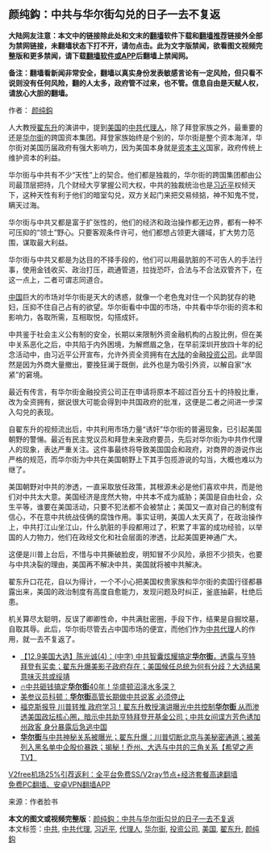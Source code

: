  <h2>颜纯鈎：中共与华尔街勾兑的日子一去不复返</h2> <p class="notice"><b>大陆网友注意：本文中的链接除此处和文末的<a href="https://github.com/bannedbook/fanqiang" >翻墙</a>软件下载和<a href="https://github.com/killgcd/justmysocks/blob/master/README.md">翻墙推荐</a>链接外全部为禁网链接，未翻墙状态下打不开，请勿点击。此为文字版禁闻，欲看图文视频完整版和更多禁闻，请下载<a href="https://github.com/bannedbook/fanqiang">翻墙软件或APP</a>后翻墙上禁闻网。</p><p>备注：翻墙看新闻非常安全，翻墙以真实身份发表敏感言论有一定风险，但只看不说则没有任何风险，翻的人太多，政府管不过来，也不管。信息自由是天赋人权，请放心大胆的翻墙。</b></p>  <div class="entry"> <p>作者： <a href="https://www.bannedbook.org/bnews/tag/%e9%a2%9c%e7%ba%af%e9%88%8e/" class="st_tag internal_tag" rel="tag" title="标签 颜纯鈎 下的日志">颜纯鈎</a></p> <p>人大教授<a href="https://www.bannedbook.org/bnews/tag/%e7%bf%9f%e4%b8%9c%e5%8d%87/" class="st_tag internal_tag" rel="tag" title="标签 翟东升 下的日志">翟东升</a>的演讲中，提到<a href="https://www.bannedbook.org/bnews/tag/%e7%be%8e%e5%9b%bd/" class="st_tag internal_tag" rel="tag" title="标签 美国 下的日志">美国</a>的<a href="https://www.bannedbook.org/bnews/tag/%e4%b8%ad%e5%85%b1/" class="st_tag internal_tag" rel="tag" title="标签 中共 下的日志">中共</a><a href="https://www.bannedbook.org/bnews/tag/%E4%BB%A3%E7%90%86%E4%BA%BA/" class="st_tag internal_tag" rel="tag" title="标签 代理人 下的日志">代理人</a>，除了拜登家族之外，最重要的还是<a href="https://www.bannedbook.org/bnews/tag/%e5%8d%8e%e5%b0%94%e8%a1%97/" class="st_tag internal_tag" rel="tag" title="标签 华尔街 下的日志">华尔街</a>的跨国资本集团。拜登家族始终是个别的，华尔街是整个资本海洋，华尔街对美国历届政府有强大影响力，因为美国本身就是<span class='wp_keywordlink'><a href="https://www.bannedbook.org/forum2/topic920.html" title="资本主义与自由" target="_blank">资本主义</a></span>国家，政府传统上维护资本的利益。</p> <p>华尔街与中共有不少“天性”上的契合。他们都是独裁的，华尔街的跨国集团都由公司最顶层把持，几个财经大亨掌握公司大权，中共的独裁统治也是<a href="https://www.bannedbook.org/bnews/tag/%e4%b9%a0%e8%bf%91%e5%b9%b3/" class="st_tag internal_tag" rel="tag" title="标签 习近平 下的日志">习近平</a>权倾天下，这种天性有利于他们的暗室勾兑，双方关起门来把交易倾掂，神不知鬼不觉，瞒天过海。</p>  <p>华尔街与中共又都是富于扩张性的，他们的经济和政治操作都无边界，都有一种不可压抑的“领土”野心。只要客观条件许可，他们都想占领更大疆域，扩大势力范围，谋取最大利益。</p> <p>华尔街与中共又都是为达目的不择手段的，他们可以用最肮脏的不可告人的手法行事，使用金钱收买、政治打压，疏通管道，拉拢恐吓，合法与不合法双管齐下，在这一点上，二者可谓志同道合。</p> <p><span class='wp_keywordlink_affiliate'><a href="https://www.bannedbook.org/" title="中国" target="_blank">中国</a></span>巨大的市场对华尔街是天大的诱惑，就像一个老色鬼对住一个风韵犹存的艳妇，压抑不住自己占有的欲望。华尔街看中中国的市场，中共看中华尔街的资本和影响力，各取所需，互相取悦，勾搭成奸。</p>  <p>中共鉴于社会主义公有制的安全，长期以来限制外资金融机构的占股比例，但在美中关系恶化之后，中共陷于内外困境，为解燃眉之急，在早前深圳开放四十年的纪念活动中，由习近平公开宣布，允许外资全资拥有在<span class='wp_keywordlink_affiliate'><a href="https://www.bannedbook.org/" title="大陆" target="_blank">大陆</a></span>的金融<a href="https://www.bannedbook.org/bnews/tag/%E6%8A%95%E8%B5%84%E5%85%AC%E5%8F%B8/" class="st_tag internal_tag" rel="tag" title="标签 投资公司 下的日志">投资公司</a>。此举固然是因为外商大量撤出，要挽狂澜于既倒，此外也是为吸引外资，以解自家“水紧”的窘境。</p> <p>最近有传言，有华尔街金融投资公司正在申请将原本不超过百分五十的持股比重，改为全资拥有，据说很大可能会得到中共国政府的批准，这便是二者之间进一步深入勾兑的表现。</p> <p>自翟东升的视频流出后，中共利用市场力量“诱奸”华尔街的普遍现象，已引起美国朝野的警愓。最近有民主党议员和拜登未来政府要员，先后对华尔街为中共作代理人的现象，表达严重关注。这件事最终将导致美国国会和政府，对商界的游说作出严格的规范，而华尔街为中共在美国朝野上下其手包揽游说的勾当，大概也难以为继了。</p>  <p>美国朝野对中共的渗透，一直采取放任政策，其根源未必是他们喜欢中共，而是他们对中共太大意。美国经济是庞然大物，中共本不成为威胁；美国是自由社会，众生平等，谁要在美国活动，只要不犯法都不会被禁止；美国又一直对自己的制度有信心，不在意中共统战伎俩的腐蚀作用。事实证明，美国人太天真了，在政治操作上，中共打江山坐江山，什么肮脏的手段都用过了，积累了丰富的成功经验，以举国的人力物力，他们在政经文化和社会层面的渗透，比起美国更神通广大。</p> <p>这便是川普上台后，不惜与中共撕破脸皮，明知冒不少风险，承担不少损失，也要与中共决裂的理由，美国再不解决中共，美国就将被中共解决。</p> <p>翟东升口花花，自以为得计，一个不小心把美国权贵家族和华尔街的卖国行径都暴露出来，美国的政治制度有高度自愈能力，发现问题及时纠正，釜底抽薪，杜绝后患。</p>  <p>机关算尽太聪明，反误了卿卿性命，中共满肚密圈，手段下作，结果是自掘坟墓，自取其辱。此后，华尔街尽管去占中国市场的便宜，而他们作为<a href="https://www.bannedbook.org/bnews/tag/%E4%B8%AD%E5%85%B1%E4%BB%A3%E7%90%86/" class="st_tag internal_tag" rel="tag" title="标签 中共代理 下的日志">中共代理</a>人的作用，就一去不复返了。</p> <ul class='op-related-articles' title='相关阅读'> <li><a href='https://www.bannedbook.org/bnews/bannedvideo/20201209/1444855.html' target='_blank'>【12.9美国大选】陈光诚(4)：(中字) 中共智囊炫耀搞定<b>华尔街</b>，透露与亨特拜登有买卖；翟东升爆美影子政府存在；美国候任总统为何有分歧？大选结果意味灭共或绥靖</a></li> <li><a href='https://www.bannedbook.org/bnews/taiwannews/20201209/1444816.html' target='_blank'>🔥中共砸钱搞定<b>华尔街</b>40年！华盛顿沼泽水多深？</a></li> <li><a href='https://www.bannedbook.org/bnews/comments/20201209/1444810.html' target='_blank'>美参议员科顿：<b>华尔街</b>高管长期做中共说客 必须停止</a></li> <li><a href='https://www.bannedbook.org/bnews/bannedvideo/20201209/1444671.html' target='_blank'>福克斯报导 川普转推 政府学习！翟东升教授演讲曝光中共控制<b>华尔街</b> 从而渗透美国政坛核心圈，暗示中共助亨特拜登开基金公司；中共女间谍方芳色诱加州政客 身分暴露后急逃中国</a></li> <li><a href='https://www.bannedbook.org/bnews/cbnews/20201209/1444592.html' target='_blank'><b>华尔街</b>与中共神秘关系被曝光；翟东升爆：川普切断北京与美秘密通道；被美列入黑名单中企股价暴跌；揭秘！乔州、大选与中共的三角关系【希望之声TV】</a></li> </ul> <p class="texttj"> <a href="https://www.bannedbook.org/forum23/topic22702.html" target="_blank">V2free机场25%引荐返利：全平台免费SS/V2ray节点+经济套餐高速翻墙</a><br/> <a href="https://github.com/bannedbook/fanqiang/wiki/%E7%A6%81%E9%97%BB%E7%BD%91%E5%AE%89%E5%8D%93%E7%BF%BB%E5%A2%99%E6%96%B0%E9%97%BBAPP" target="_blank">免费PC翻墙、安卓VPN翻墙APP</a></p><p> 来源：作者脸书 </p><a name='sharetosocial'></a>       <div><b>本文的图文或视频完整版</b>：<a href='https://www.bannedbook.org/bnews/comments/20201210/1445105.html'>颜纯鈎：中共与华尔街勾兑的日子一去不复返</a></div>  </div><!--END ENTRY--> <div class="postfooter"> <div>本文标签：<a href="https://www.bannedbook.org/bnews/tag/%e4%b8%ad%e5%85%b1/" rel="tag">中共</a>, <a href="https://www.bannedbook.org/bnews/tag/%E4%B8%AD%E5%85%B1%E4%BB%A3%E7%90%86/" rel="tag">中共代理</a>, <a href="https://www.bannedbook.org/bnews/tag/%e4%b9%a0%e8%bf%91%e5%b9%b3/" rel="tag">习近平</a>, <a href="https://www.bannedbook.org/bnews/tag/%E4%BB%A3%E7%90%86%E4%BA%BA/" rel="tag">代理人</a>, <a href="https://www.bannedbook.org/bnews/tag/%e5%8d%8e%e5%b0%94%e8%a1%97/" rel="tag">华尔街</a>, <a href="https://www.bannedbook.org/bnews/tag/%E6%8A%95%E8%B5%84%E5%85%AC%E5%8F%B8/" rel="tag">投资公司</a>, <a href="https://www.bannedbook.org/bnews/tag/%e7%be%8e%e5%9b%bd/" rel="tag">美国</a>, <a href="https://www.bannedbook.org/bnews/tag/%e7%bf%9f%e4%b8%9c%e5%8d%87/" rel="tag">翟东升</a>, <a href="https://www.bannedbook.org/bnews/tag/%e9%a2%9c%e7%ba%af%e9%88%8e/" rel="tag">颜纯鈎</a></div>  </div><!--END POSTFOOTER--> 